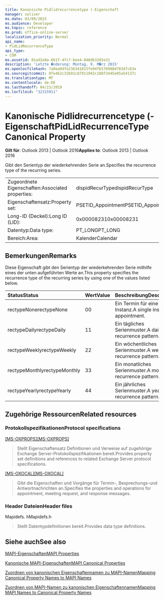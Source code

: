 ```yaml
---
title: Kanonische Pidlidrecurrencetype (-Eigenschaft
manager: soliver
ms.date: 03/09/2015
ms.audience: Developer
ms.topic: reference
ms.prod: office-online-server
localization_priority: Normal
api_name:
- PidLidRecurrenceType
api_type:
- COM
ms.assetid: 81ad2e8a-661f-4fc7-bee4-848db3285e31
description: 'Letzte �nderung: Montag, 9. M�rz 2015'
ms.openlocfilehash: 7a0ea0dfe236341815fe94fb570908d7034fc83e
ms.sourcegitcommit: 8fe462c32b91c87911942c188f3445e85a54137c
ms.translationtype: MT
ms.contentlocale: de-DE
ms.lasthandoff: 04/23/2019
ms.locfileid: "32315911"
---
```

# <a name="pidlidrecurrencetype-canonical-property"></a><span data-ttu-id="aa4da-103">Kanonische Pidlidrecurrencetype (-Eigenschaft</span><span class="sxs-lookup"><span data-stu-id="aa4da-103">PidLidRecurrenceType Canonical Property</span></span>

  
  
<span data-ttu-id="aa4da-104">**Gilt für**: Outlook 2013 | Outlook 2016</span><span class="sxs-lookup"><span data-stu-id="aa4da-104">**Applies to**: Outlook 2013 | Outlook 2016</span></span> 
  
<span data-ttu-id="aa4da-105">Gibt den Serientyp der wiederkehrenden Serie an.</span><span class="sxs-lookup"><span data-stu-id="aa4da-105">Specifies the recurrence type of the recurring series.</span></span>
  
|||
|:-----|:-----|
|<span data-ttu-id="aa4da-106">Zugeordnete Eigenschaften:</span><span class="sxs-lookup"><span data-stu-id="aa4da-106">Associated properties:</span></span>  <br/> |<span data-ttu-id="aa4da-107">dispidRecurType</span><span class="sxs-lookup"><span data-stu-id="aa4da-107">dispidRecurType</span></span>  <br/> |
|<span data-ttu-id="aa4da-108">Eigenschaftensatz:</span><span class="sxs-lookup"><span data-stu-id="aa4da-108">Property set:</span></span>  <br/> |<span data-ttu-id="aa4da-109">PSETID_Appointment</span><span class="sxs-lookup"><span data-stu-id="aa4da-109">PSETID_Appointment</span></span>  <br/> |
|<span data-ttu-id="aa4da-110">Long-ID (Deckel):</span><span class="sxs-lookup"><span data-stu-id="aa4da-110">Long ID (LID):</span></span>  <br/> |<span data-ttu-id="aa4da-111">0x00008231</span><span class="sxs-lookup"><span data-stu-id="aa4da-111">0x00008231</span></span>  <br/> |
|<span data-ttu-id="aa4da-112">Datentyp:</span><span class="sxs-lookup"><span data-stu-id="aa4da-112">Data type:</span></span>  <br/> |<span data-ttu-id="aa4da-113">PT_LONG</span><span class="sxs-lookup"><span data-stu-id="aa4da-113">PT_LONG</span></span>  <br/> |
|<span data-ttu-id="aa4da-114">Bereich:</span><span class="sxs-lookup"><span data-stu-id="aa4da-114">Area:</span></span>  <br/> |<span data-ttu-id="aa4da-115">Kalender</span><span class="sxs-lookup"><span data-stu-id="aa4da-115">Calendar</span></span>  <br/> |
   
## <a name="remarks"></a><span data-ttu-id="aa4da-116">Bemerkungen</span><span class="sxs-lookup"><span data-stu-id="aa4da-116">Remarks</span></span>

<span data-ttu-id="aa4da-117">Diese Eigenschaft gibt den Serientyp der wiederkehrenden Serie mithilfe eines der unten aufgeführten Werte an.</span><span class="sxs-lookup"><span data-stu-id="aa4da-117">This property specifies the recurrence type of the recurring series by using one of the values listed below.</span></span>
  
|<span data-ttu-id="aa4da-118">**Status**</span><span class="sxs-lookup"><span data-stu-id="aa4da-118">**Status**</span></span>|<span data-ttu-id="aa4da-119">**Wert**</span><span class="sxs-lookup"><span data-stu-id="aa4da-119">**Value**</span></span>|<span data-ttu-id="aa4da-120">**Beschreibung**</span><span class="sxs-lookup"><span data-stu-id="aa4da-120">**Description**</span></span>|
|:-----|:-----|:-----|
|<span data-ttu-id="aa4da-121">rectypeNone</span><span class="sxs-lookup"><span data-stu-id="aa4da-121">rectypeNone</span></span>  <br/> |<span data-ttu-id="aa4da-122">0</span><span class="sxs-lookup"><span data-stu-id="aa4da-122">0</span></span>  <br/> |<span data-ttu-id="aa4da-123">Ein Termin für eine Instanz.</span><span class="sxs-lookup"><span data-stu-id="aa4da-123">A single instance appointment.</span></span>  <br/> |
|<span data-ttu-id="aa4da-124">rectypeDaily</span><span class="sxs-lookup"><span data-stu-id="aa4da-124">rectypeDaily</span></span>  <br/> |<span data-ttu-id="aa4da-125">1</span><span class="sxs-lookup"><span data-stu-id="aa4da-125">1</span></span>  <br/> |<span data-ttu-id="aa4da-126">Ein tägliches Serienmuster.</span><span class="sxs-lookup"><span data-stu-id="aa4da-126">A daily recurrence pattern.</span></span>  <br/> |
|<span data-ttu-id="aa4da-127">rectypeWeekly</span><span class="sxs-lookup"><span data-stu-id="aa4da-127">rectypeWeekly</span></span>  <br/> |<span data-ttu-id="aa4da-128">2</span><span class="sxs-lookup"><span data-stu-id="aa4da-128">2</span></span>  <br/> |<span data-ttu-id="aa4da-129">Ein wöchentliches Serienmuster.</span><span class="sxs-lookup"><span data-stu-id="aa4da-129">A weekly recurrence pattern.</span></span>  <br/> |
|<span data-ttu-id="aa4da-130">rectypeMonthly</span><span class="sxs-lookup"><span data-stu-id="aa4da-130">rectypeMonthly</span></span>  <br/> |<span data-ttu-id="aa4da-131">3</span><span class="sxs-lookup"><span data-stu-id="aa4da-131">3</span></span>  <br/> |<span data-ttu-id="aa4da-132">Ein monatliches Serienmuster.</span><span class="sxs-lookup"><span data-stu-id="aa4da-132">A monthly recurrence pattern.</span></span>  <br/> |
|<span data-ttu-id="aa4da-133">rectypeYearly</span><span class="sxs-lookup"><span data-stu-id="aa4da-133">rectypeYearly</span></span>  <br/> |<span data-ttu-id="aa4da-134">4</span><span class="sxs-lookup"><span data-stu-id="aa4da-134">4</span></span>  <br/> |<span data-ttu-id="aa4da-135">Ein jährliches Serienmuster.</span><span class="sxs-lookup"><span data-stu-id="aa4da-135">A yearly recurrence pattern.</span></span>  <br/> |
   
## <a name="related-resources"></a><span data-ttu-id="aa4da-136">Zugehörige Ressourcen</span><span class="sxs-lookup"><span data-stu-id="aa4da-136">Related resources</span></span>

### <a name="protocol-specifications"></a><span data-ttu-id="aa4da-137">Protokollspezifikationen</span><span class="sxs-lookup"><span data-stu-id="aa4da-137">Protocol specifications</span></span>

<span data-ttu-id="aa4da-138">[[MS-OXPROPS]](https://msdn.microsoft.com/library/f6ab1613-aefe-447d-a49c-18217230b148%28Office.15%29.aspx)</span><span class="sxs-lookup"><span data-stu-id="aa4da-138">[[MS-OXPROPS]](https://msdn.microsoft.com/library/f6ab1613-aefe-447d-a49c-18217230b148%28Office.15%29.aspx)</span></span>
  
> <span data-ttu-id="aa4da-139">Stellt Eigenschaftensatz Definitionen und Verweise auf zugehörige Exchange Server-Protokollspezifikationen bereit.</span><span class="sxs-lookup"><span data-stu-id="aa4da-139">Provides property set definitions and references to related Exchange Server protocol specifications.</span></span>
    
<span data-ttu-id="aa4da-140">[[MS-OXOCAL]](https://msdn.microsoft.com/library/09861fde-c8e4-4028-9346-e7c214cfdba1%28Office.15%29.aspx)</span><span class="sxs-lookup"><span data-stu-id="aa4da-140">[[MS-OXOCAL]](https://msdn.microsoft.com/library/09861fde-c8e4-4028-9346-e7c214cfdba1%28Office.15%29.aspx)</span></span>
  
> <span data-ttu-id="aa4da-141">Gibt die Eigenschaften und Vorgänge für Termin-, Besprechungs-und Antwortnachrichten an.</span><span class="sxs-lookup"><span data-stu-id="aa4da-141">Specifies the properties and operations for appointment, meeting request, and response messages.</span></span>
    
### <a name="header-files"></a><span data-ttu-id="aa4da-142">Header Dateien</span><span class="sxs-lookup"><span data-stu-id="aa4da-142">Header files</span></span>

<span data-ttu-id="aa4da-143">Mapidefs. h</span><span class="sxs-lookup"><span data-stu-id="aa4da-143">Mapidefs.h</span></span>
  
> <span data-ttu-id="aa4da-144">Stellt Datentypdefinitionen bereit.</span><span class="sxs-lookup"><span data-stu-id="aa4da-144">Provides data type definitions.</span></span>
    
## <a name="see-also"></a><span data-ttu-id="aa4da-145">Siehe auch</span><span class="sxs-lookup"><span data-stu-id="aa4da-145">See also</span></span>



[<span data-ttu-id="aa4da-146">MAPI-Eigenschaften</span><span class="sxs-lookup"><span data-stu-id="aa4da-146">MAPI Properties</span></span>](mapi-properties.md)
  
[<span data-ttu-id="aa4da-147">Kanonische MAPI-Eigenschaften</span><span class="sxs-lookup"><span data-stu-id="aa4da-147">MAPI Canonical Properties</span></span>](mapi-canonical-properties.md)
  
[<span data-ttu-id="aa4da-148">Zuordnen von kanonischen Eigenschaftennamen zu MAPI-Namen</span><span class="sxs-lookup"><span data-stu-id="aa4da-148">Mapping Canonical Property Names to MAPI Names</span></span>](mapping-canonical-property-names-to-mapi-names.md)
  
[<span data-ttu-id="aa4da-149">Zuordnen von MAPI-Namen zu kanonischen Eigenschaftennamen</span><span class="sxs-lookup"><span data-stu-id="aa4da-149">Mapping MAPI Names to Canonical Property Names</span></span>](mapping-mapi-names-to-canonical-property-names.md)

